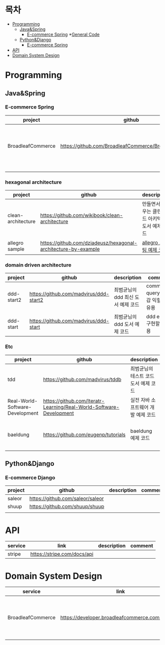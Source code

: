 # 목차
* [Programming](#Programming)
  *   [Java&Spring](#Java&Spring)
      *   [E-commerce Spring](#E-commerce-Spring)
      *[General Code](#General-Code)
  *   [Python&Django](#Python&Django)
      *   [E-commerce Spring](#E-commerce-Django)
* [API](#API)
* [Domain System Design](#Domain-System-Design)

# Programming 
## Java&Spring
### E-commerce Spring
| project | github | description | comment |
|---------|--------|-----|-----|
|BroadleafCommerce         |https://github.com/BroadleafCommerce/BroadleafCommerce        |   -  |e-commerce 구현할 때 네이밍, 구조 등을 참고하기 유용|
|         |        |     ||
|         |        |     ||

### hexagonal architecture
| project | github | description | comment|
|---------|--------|-----|-----|
|clean-architecture        |https://github.com/wikibook/clean-architecture     |만들면서 배우는 클린 코드 아키텍처 도서 예제 코드|헥사고날 템플릿 잡을 때 유용|
|allegro sample |https://github.com/dziadeusz/hexagonal-architecture-by-example|[allegro 포스팅 예제 코드](https://blog.allegro.tech/2020/05/hexagonal-architecture-by-example.html)|

### domain driven architecture
| project | github | description | comment|
|---------|--------|-----|-----|
|ddd-start2         |https://github.com/madvirus/ddd-start2          |최범균님의 ddd 최신 도서 예제 코드|command-query 패턴 감 익힐 때 유용|
|ddd-start         |        https://github.com/madvirus/ddd-start    |최범균님의 ddd 도서 예제 코드|ddd entity 구현할 때 유용|

### Etc
| project | github | description | comment|
|---------|--------|-----|-----|
|tdd      |https://github.com/madvirus/tddb     |최범균님의 테스트 코드 도서 예제 코드|junit tc 작성할 때 유용|
|Real-World-Software-Development|https://github.com/Iteratr-Learning/Real-World-Software-Development|실전 자바 소프트웨어 개발 예제 코드|-|
|baeldung|https://github.com/eugenp/tutorials|baeldung 예제 코드|일단 다운받아두고 코드 검색하기 유용|




## Python&Django
### E-commerce Django
| project | github | description |comment|
|---------|--------|-----|-----|
|saleor         |https://github.com/saleor/saleor        |     ||
|shuup         |https://github.com/shuup/shuup        |     ||
|         |        |     ||

# API 
| service | link | description |comment|
|---------|--------|-----|-----|
|  stripe       | https://stripe.com/docs/api       |     ||


# Domain System Design
| service | link | description |comment|
|---------|--------|-----|-----|
|  BroadleafCommerce       | https://developer.broadleafcommerce.com/services       | BroadleafCommerce 서비스 구현 설명    |e-commerce 도메인 지식 및 구현 방법을 파악하기 유용|
